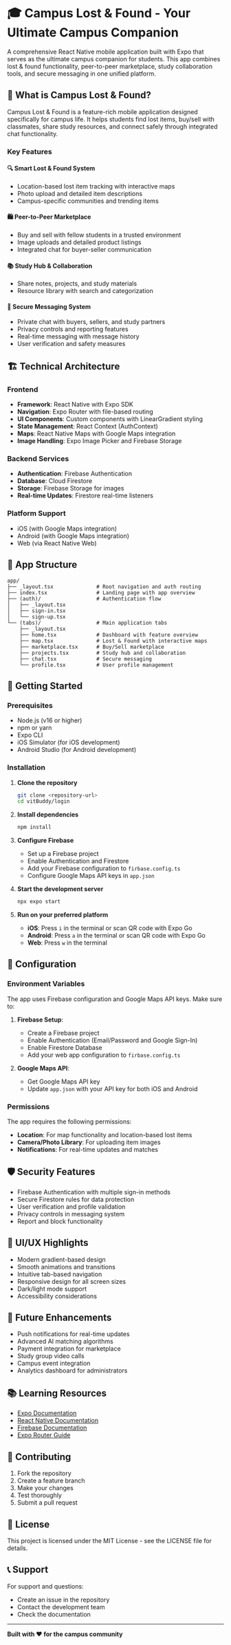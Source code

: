 # 🎓 Campus Lost & Found - Your Ultimate Campus Companion

A comprehensive React Native mobile application built with Expo that serves as the ultimate campus companion for students. This app combines lost & found functionality, peer-to-peer marketplace, study collaboration tools, and secure messaging in one unified platform.

## 🌟 What is Campus Lost & Found?

Campus Lost & Found is a feature-rich mobile application designed specifically for campus life. It helps students find lost items, buy/sell with classmates, share study resources, and connect safely through integrated chat functionality.

### Key Features

#### 🔍 **Smart Lost & Found System**
- Location-based lost item tracking with interactive maps
- Photo upload and detailed item descriptions
- Campus-specific communities and trending items

#### 🛍️ **Peer-to-Peer Marketplace**
- Buy and sell with fellow students in a trusted environment
- Image uploads and detailed product listings
- Integrated chat for buyer-seller communication

#### 📚 **Study Hub & Collaboration**
- Share notes, projects, and study materials
- Resource library with search and categorization

#### 💬 **Secure Messaging System**
- Private chat with buyers, sellers, and study partners
- Privacy controls and reporting features
- Real-time messaging with message history
- User verification and safety measures

## 🏗️ Technical Architecture

### **Frontend**
- **Framework**: React Native with Expo SDK
- **Navigation**: Expo Router with file-based routing
- **UI Components**: Custom components with LinearGradient styling
- **State Management**: React Context (AuthContext)
- **Maps**: React Native Maps with Google Maps integration
- **Image Handling**: Expo Image Picker and Firebase Storage

### **Backend Services**
- **Authentication**: Firebase Authentication
- **Database**: Cloud Firestore
- **Storage**: Firebase Storage for images
- **Real-time Updates**: Firestore real-time listeners

### **Platform Support**
- iOS (with Google Maps integration)
- Android (with Google Maps integration)
- Web (via React Native Web)

## 📱 App Structure

```
app/
├── _layout.tsx              # Root navigation and auth routing
├── index.tsx                # Landing page with app overview
├── (auth)/                  # Authentication flow
│   ├── _layout.tsx
│   ├── sign-in.tsx
│   └── sign-up.tsx
└── (tabs)/                  # Main application tabs
    ├── _layout.tsx
    ├── home.tsx             # Dashboard with feature overview
    ├── map.tsx              # Lost & Found with interactive maps
    ├── marketplace.tsx      # Buy/Sell marketplace
    ├── projects.tsx         # Study hub and collaboration
    ├── chat.tsx             # Secure messaging
    └── profile.tsx          # User profile management
```

## 🚀 Getting Started

### Prerequisites
- Node.js (v16 or higher)
- npm or yarn
- Expo CLI
- iOS Simulator (for iOS development)
- Android Studio (for Android development)

### Installation

1. **Clone the repository**
   ```bash
   git clone <repository-url>
   cd vitBuddy/login
   ```

2. **Install dependencies**
   ```bash
   npm install
   ```

3. **Configure Firebase**
   - Set up a Firebase project
   - Enable Authentication and Firestore
   - Add your Firebase configuration to `firbase.config.ts`
   - Configure Google Maps API keys in `app.json`

4. **Start the development server**
   ```bash
   npx expo start
   ```

5. **Run on your preferred platform**
   - **iOS**: Press `i` in the terminal or scan QR code with Expo Go
   - **Android**: Press `a` in the terminal or scan QR code with Expo Go
   - **Web**: Press `w` in the terminal

## 🔧 Configuration

### Environment Variables
The app uses Firebase configuration and Google Maps API keys. Make sure to:

1. **Firebase Setup**:
   - Create a Firebase project
   - Enable Authentication (Email/Password and Google Sign-In)
   - Enable Firestore Database
   - Add your web app configuration to `firbase.config.ts`

2. **Google Maps API**:
   - Get Google Maps API key
   - Update `app.json` with your API key for both iOS and Android

### Permissions
The app requires the following permissions:
- **Location**: For map functionality and location-based lost items
- **Camera/Photo Library**: For uploading item images
- **Notifications**: For real-time updates and matches


## 🛡️ Security Features

- Firebase Authentication with multiple sign-in methods
- Secure Firestore rules for data protection
- User verification and profile validation
- Privacy controls in messaging system
- Report and block functionality

## 🎨 UI/UX Highlights

- Modern gradient-based design
- Smooth animations and transitions
- Intuitive tab-based navigation
- Responsive design for all screen sizes
- Dark/light mode support
- Accessibility considerations

## 🔮 Future Enhancements

- Push notifications for real-time updates
- Advanced AI matching algorithms
- Payment integration for marketplace
- Study group video calls
- Campus event integration
- Analytics dashboard for administrators

## 📚 Learning Resources

- [Expo Documentation](https://docs.expo.dev/)
- [React Native Documentation](https://reactnative.dev/)
- [Firebase Documentation](https://firebase.google.com/docs)
- [Expo Router Guide](https://docs.expo.dev/router/introduction/)

## 🤝 Contributing

1. Fork the repository
2. Create a feature branch
3. Make your changes
4. Test thoroughly
5. Submit a pull request

## 📄 License

This project is licensed under the MIT License - see the LICENSE file for details.

## 📞 Support

For support and questions:
- Create an issue in the repository
- Contact the development team
- Check the documentation

---

**Built with ❤️ for the campus community**

